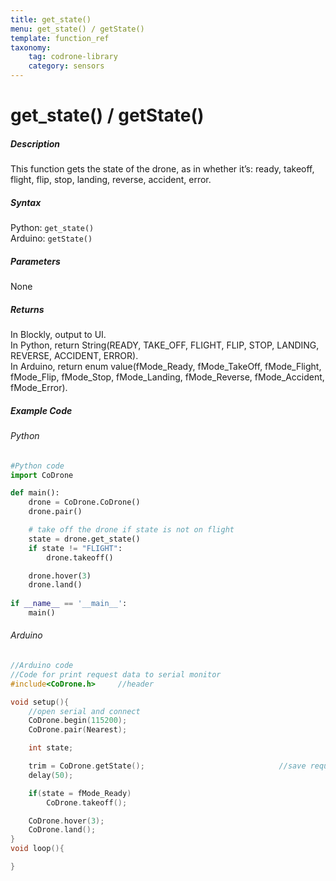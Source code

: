 ```yaml
---
title: get_state()
menu: get_state() / getState()
template: function_ref
taxonomy:
	tag: codrone-library
	category: sensors
---
```


# get_state() / getState()

##### Description

This function gets the state of the drone, as in whether it’s: ready, takeoff, flight, flip, stop, landing, reverse, accident, error.

##### Syntax
Python: ```get_state()```<br />
Arduino: ```getState()```

##### Parameters
None

##### Returns

In Blockly, output to UI.<br/>In Python, return String(READY, TAKE_OFF, FLIGHT, FLIP, STOP, LANDING, REVERSE, ACCIDENT, ERROR).<br/>
In Arduino, return enum value(fMode_Ready, fMode_TakeOff, fMode_Flight, fMode_Flip, fMode_Stop, fMode_Landing, fMode_Reverse, fMode_Accident, fMode_Error).<br/>

##### Example Code
###### Python
```python
#Python code
import CoDrone

def main():
	drone = CoDrone.CoDrone()
	drone.pair()

	# take off the drone if state is not on flight
	state = drone.get_state()
	if state != "FLIGHT":
	    drone.takeoff()

	drone.hover(3)
	drone.land()
	
if __name__ == '__main__':
	main()


```
###### Arduino
```c
//Arduino code
//Code for print request data to serial monitor
#include<CoDrone.h>		//header

void setup(){
	//open serial and connect
	CoDrone.begin(115200);
	CoDrone.pair(Nearest);

	int state;

	trim = CoDrone.getState();								//save request data
	delay(50);

	if(state = fMode_Ready)
		CoDrone.takeoff();

	CoDrone.hover(3);
	CoDrone.land();
}
void loop(){

}
  
```